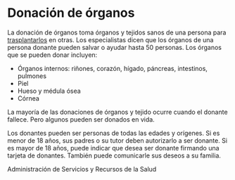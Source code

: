 Donación de órganos
===================


La donación de órganos toma órganos y tejidos sanos de una persona para [trasplantarlos](https://medlineplus.gov/spanish/organtransplantation.html) en otras. Los especialistas dicen que los órganos de una persona donante pueden salvar o ayudar hasta 50 personas. Los órganos que se pueden donar incluyen:


* Órganos internos: riñones, corazón, hígado, páncreas, intestinos, pulmones
* Piel
* Hueso y médula ósea
* Córnea


La mayoría de las donaciones de órganos y tejido ocurre cuando el donante fallece. Pero algunos pueden ser donados en vida.


Los donantes pueden ser personas de todas las edades y orígenes. Si es menor de 18 años, sus padres o su tutor deben autorizarlo a ser donante. Si es mayor de 18 años, puede indicar que desea ser donante firmando una tarjeta de donantes. También puede comunicarle sus deseos a su familia.


Administración de Servicios y Recursos de la Salud

